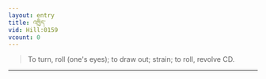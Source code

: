 ```yaml
---
layout: entry
title: འཁྱིད་
vid: Hill:0159
vcount: 0
---
```

> To turn, roll (one's eyes); to draw out; strain; to roll, revolve CD\.


---

